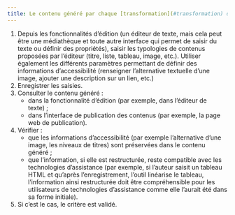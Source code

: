 ```yaml
---
title: Le contenu généré par chaque [transformation](#transformation) des contenus est-il accessible (hors cas particuliers) ?
---
```


1. Depuis les fonctionnalités d’édition (un éditeur de texte, mais cela peut être une médiathèque et toute autre interface qui permet de saisir du texte ou définir des propriétés), saisir les typologies de contenus proposées par l’éditeur (titre, liste, tableau, image, etc.). Utiliser également les différents paramètres permettant de définir des informations d’accessibilité (renseigner l’alternative textuelle d’une image, ajouter une description sur un lien, etc.)
2. Enregistrer les saisies.
3. Consulter le contenu généré : 
	- dans la fonctionnalité d’édition (par exemple, dans l’éditeur de texte) ;
	- dans l’interface de publication des contenus (par exemple, la page web de publication).
4. Vérifier : 
	- que les informations d’accessibilité (par exemple l’alternative d’une image, les niveaux de titres) sont préservées dans le contenu généré ;
	- que l’information, si elle est restructurée, reste compatible avec les technologies d’assistance (par exemple, si l’auteur saisit un tableau HTML et qu’après l’enregistrement, l’outil linéarise le tableau, l’information ainsi restructurée doit être compréhensible pour les utilisateurs de technologies d’assistance comme elle l’aurait été dans sa forme initiale).
5. Si c’est le cas, le critère est validé.